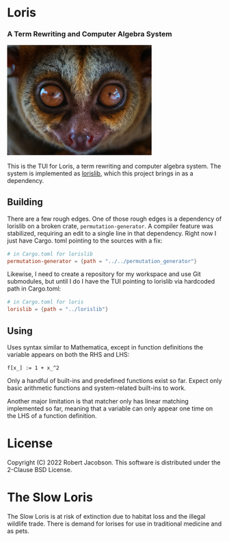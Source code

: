 # Loris

### A Term Rewriting and Computer Algebra System

<img src="loris.jpg" alt="Loris" style="zoom: 33%;" />

This is the TUI for Loris, a term rewriting and computer algebra system. The system is implemented as [lorislib](https://github.com/rljacobson/lorislib), 
which this project brings in as a dependency. 

## Building

There are a few rough edges. One of those rough edges is a dependency of lorislib on a broken crate, 
`permutation-generator`. A 
compiler feature was stabilized, requiring an edit to a single line in that dependency. Right now I just have Cargo.
toml pointing to the sources with a fix:
```toml
# in Cargo.toml for lorislib
permutation-generator = {path = "../../permutation_generator"}
```

Likewise, I need to create a repository for my workspace and use Git submodules, but until I do I have the TUI 
pointing to lorislib via hardcoded path in Cargo.toml:
```toml
# in Cargo.toml for loris
lorislib = {path = "../lorislib"}
```

## Using

Uses syntax similar to Mathematica, except in function definitions the variable appears on both the RHS and LHS:

```mma
f[x_] := 1 + x_^2
```

Only a handful of built-ins and predefined functions exist so far. Expect only basic arithmetic functions and 
system-related built-ins to work. 

Another major limitation is that matcher only has linear matching implemented so far, meaning that a variable can 
only appear one time on the LHS of a function definition.

# License

Copyright (C) 2022 Robert Jacobson. This software is distributed under the 2-Clause BSD License.

# The Slow Loris

The Slow Loris is at risk of extinction due to habitat loss and the illegal wildlife trade. There is demand for 
lorises for use in traditional medicine and as pets. 
